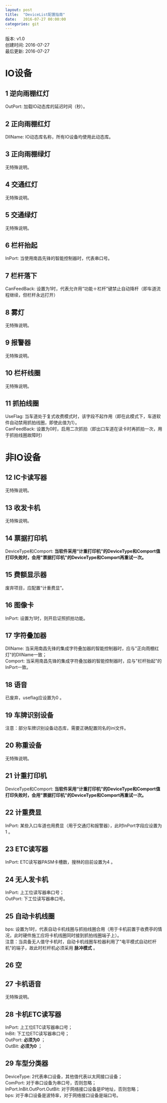 ```yaml
---
layout: post
title:  "DeviceList配置指南"
date:   2016-07-27 00:00:00
categories: git
---
```


版本: v1.0  
创建时间: 2016-07-27  
最后更新: 2016-07-27  
# IO设备  

## 1 逆向雨棚红灯
  
OutPort: 加载IO动态库的延迟时间（秒）。  
## 2 正向雨棚红灯
  
DllName: IO动态库名称，所有IO设备均使用此动态库。  
## 3 正向雨棚绿灯  
无特殊说明。  
## 4 交通红灯  
无特殊说明。  
## 5 交通绿灯  
无特殊说明。  
## 6 栏杆抬起  
InPort: 当使用南昌先锋的智能控制器时，代表串口号。  
## 7 栏杆落下  
CanFeedBack: 设置为1时，代表允许用“功能＋栏杆”键禁止自动降杆（即车道流程继续，但栏杆永远打开）  
## 8 雾灯  
无特殊说明。  
## 9 报警器  
无特殊说明。  
## 10 栏杆线圈  
无特殊说明。  
## 11 抓拍线圈  
UseFlag: 当车道处于复式收费模式时，该字段不起作用（即在此模式下，车道软件自动禁用抓拍线圈，即使此值为1）。  
CanFeedBack: 设置为0时，启用二次抓拍（即出口车道在读卡时再抓拍一次，用于抓拍线圈故障时）  
# 非IO设备  
## 12 IC卡读写器  
无特殊说明。  
## 13 收发卡机  
无特殊说明。  
## 14 票据打印机  
DeviceType和Comport: __当软件采用“计重打印机”的DeviceType和Comport值打印失败时，会用"票据打印机"的DeviceType和Comport再重试一次。__  
## 15 费额显示器  
废弃项目，应配置“计重费显”。  
## 16 图像卡  
InPort: 设置为1时，则开启证照抓拍功能。  
## 17 字符叠加器  
DllName: 当采用南昌先锋的集成字符叠加器的智能控制器时，应与"正向雨棚红灯"的DllName一致；  
Comport: 当采用南昌先锋的集成字符叠加器的智能控制器时，应与"栏杆抬起"的InPort一致。  
## 18 语音  
已废弃，useflag应设置为0 。  
## 19 车牌识别设备  
注意：部分车牌识别设备动态库，需要正确配置同名的ini文件。  
## 20 称重设备  
无特殊说明。  
## 21 计重打印机  
DeviceType和Comport: __当软件采用“计重打印机”的DeviceType和Comport值打印失败时，会用"票据打印机"的DeviceType和Comport再重试一次。__  
## 22 计重费显  
InPort: 某些入口车道也用费显（用于交通灯和报警器），此时InPort字段应设置为1 。  
## 23 ETC读写器  
InPort: ETC读写器PASM卡槽数，搜林的目前设置为4 。  
## 24 无人发卡机  
InPort: 上工位读写器串口号；  
OutPort: 下工位读写器串口号。  
## 25 自动卡机线圈  
bps: 设置为1时，代表自动卡机线圈与抓拍线圈合用（用于卡机前置于收费亭的情况，此时硬件施工应将卡机线圈同时接到抓拍线圈端子上）。  
注意：当具备无人值守卡机时，自动卡机线圈车检器利用了"电平模式自动栏杆机"的端子，故此时栏杆机必须采用 __脉冲模式__ 。  
## 26 空  
## 27 卡机语音  
无特殊说明。  
## 28 卡机ETC读写器  
InPort: 上工位ETC读写器串口号；  
InBit: 下工位ETC读写器串口号；  
OutPort: __必须为0__ ；  
OutBit: __必须为0__ ；   
## 29 车型分类器  
DeviceType: 2代表串口设备，其他值代表以太网接口设备；  
ComPort: 对于串口设备为串口号，否则忽略；  
InPort.InBit.OutPort.OutBit: 对于网络接口设备是IP地址，否则忽略；  
bps: 对于串口设备是波特率，对于网络接口设备是端口号。  


